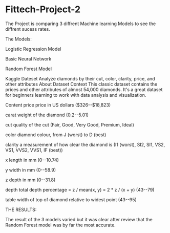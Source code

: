 # Fittech-Project-2

The Project is comparing 3 diffrent Machine learning Models to see the diffrent sucess rates. 

The Models: 

Logistic Regression Model

Basic Neural Network

Random Forest Model 




Kaggle Dateset 
Analyze diamonds by their cut, color, clarity, price, and other attributes
About Dataset
Context
This classic dataset contains the prices and other attributes of almost 54,000 diamonds. It's a great dataset for beginners learning to work with data analysis and visualization.

Content
price price in US dollars (\$326--\$18,823)

carat weight of the diamond (0.2--5.01)

cut quality of the cut (Fair, Good, Very Good, Premium, Ideal)

color diamond colour, from J (worst) to D (best)

clarity a measurement of how clear the diamond is (I1 (worst), SI2, SI1, VS2, VS1, VVS2, VVS1, IF (best))

x length in mm (0--10.74)

y width in mm (0--58.9)

z depth in mm (0--31.8)

depth total depth percentage = z / mean(x, y) = 2 * z / (x + y) (43--79)

table width of top of diamond relative to widest point (43--95)

THE RESULTS: 

The result of the 3 models varied but it was clear after review that the Random Forest model was by far the most accurate. 
